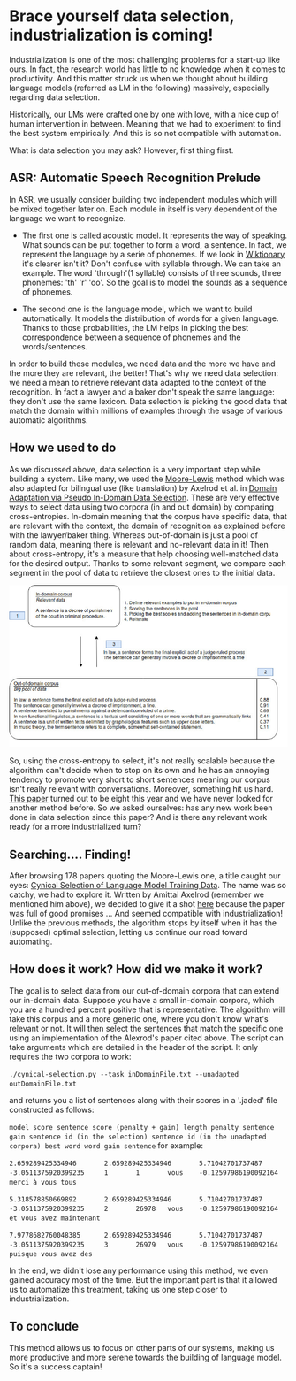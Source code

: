 # Brace yourself data selection, industrialization is coming!

Industrialization is one of the most challenging problems for a start-up like ours. In fact, the research world has little to no knowledge when it comes to productivity. And this matter struck us when we thought about building language models (referred as LM in the following) massively, especially regarding data selection.

Historically, our LMs were crafted one by one with love, with a nice cup of human intervention in between. Meaning that we had to experiment to find the best system empirically. And this is so not compatible with automation.

What is data selection you may ask? However, first thing first.



## ASR: Automatic Speech Recognition Prelude

In ASR, we usually consider building two independent modules which will be mixed together later on. Each module in itself is very dependent of the language we want to recognize.


 - The first one is called acoustic model. It represents the way of speaking. What sounds can be put together to form a word, a sentence. In fact, we represent the language by a serie of phonemes. If we look in [Wiktionary](https://en.wiktionary.org/wiki/phoneme) it's clearer isn't it? Don't confuse with syllable through. We can take an example. The word 'through'(1 syllable) consists of three sounds, three phonemes: 'th' 'r' 'oo'. So the goal is to model the sounds as a sequence of phonemes.

 - The second one is the language model, which we want to build automatically. It models the distribution of words for a given language. Thanks to those probabilities, the LM helps in picking the best correspondence between a sequence of phonemes and the words/sentences.


In order to build these modules, we need data and the more we have and the more they are relevant, the better! That's why we need data selection: we need a mean to retrieve relevant data adapted to the context of the recognition. In fact a lawyer and a baker don't speak the same language: they don't use the same lexicon. Data selection is picking the good data that match the domain within millions of examples through the usage of various automatic algorithms.



## How we used to do

As we discussed above, data selection is a very important step while building a system. Like many, we used the [Moore-Lewis](http://www.aclweb.org/anthology/P10-2041) method which was also adapted for bilingual use (like translation) by Axelrod et al. in [Domain Adaptation via Pseudo In-Domain Data Selection](https://aclanthology.info/pdf/D/D11/D11-1033.pdf). These are very effective ways to select data using two corpora (in and out domain) by comparing cross-entropies. In-domain meaning that the corpus have specific data, that are relevant with the context, the domain of recognition as explained before with the lawyer/baker thing. Whereas out-of-domain is just a pool of random data, meaning there is relevant and no-relevant data in it! Then about cross-entropy, it's a measure that help choosing well-matched data for the desired output. Thanks to some relevant segment, we compare each segment in the pool of data to retrieve the closest ones to the initial data.

![example of data selection](/assets/DataSelection.jpg)

So, using the cross-entropy to select, it's not really scalable because the algorithm can't decide when to stop on its own and he has an annoying tendency to promote very short to short sentences meaning our corpus isn't really relevant with conversations. Moreover, something hit us hard. [This paper](http://www.aclweb.org/anthology/P10-2041) turned out to be eight this year and we have never looked for another method before. So we asked ourselves: has any new work been done in data selection since this paper? And is there any relevant work ready for a more industrialized turn?



## Searching.... Finding!

After browsing 178 papers quoting the Moore-Lewis one, a title caught our eyes: [Cynical Selection of Language Model Training Data](https://arxiv.org/pdf/1709.02279.pdf). The name was so catchy, we had to explore it. Written by Amittai Axelrod (remember we mentioned him above), we decided to give it a shot [here](https://github.com/allo-media/cynical-selection) because the paper was full of good promises ... And seemed compatible with industrialization! Unlike the previous methods, the algorithm stops by itself when it has the (supposed) optimal selection, letting us continue our road toward automating.



## How does it work? How did we make it work?

The goal is to select data from our out-of-domain corpora that can extend our in-domain data. Suppose you have a small in-domain corpora, which you are a hundred percent positive that is representative. The algorithm will take this corpus and a more generic one, where you don't know what's relevant or not. It will then select the sentences that match the specific one using an implementation of the Alexrod's paper cited above. The script can take arguments which are detailed in the header of the script. It only requires the two corpora to work:

`./cynical-selection.py --task inDomainFile.txt --unadapted outDomainFile.txt`

and returns you a list of sentences along with their scores in a '.jaded' file constructed as follows:

`model score sentence score (penalty + gain) length penalty sentence gain sentence id (in the selection) sentence id (in the unadapted corpora) best word word gain sentence`
for example: 

`2.659289425334946       2.659289425334946       5.71042701737487        -3.0511375920399235     1       1       vous    -0.12597986190092164    merci à vous tous`

`5.318578850669892       2.659289425334946       5.71042701737487        -3.0511375920399235     2       26978   vous    -0.12597986190092164    et vous avez maintenant`

`7.9778682760048385      2.659289425334946       5.71042701737487        -3.0511375920399235     3       26979   vous    -0.12597986190092164    puisque vous avez des`

In the end, we didn't lose any performance using this method, we even gained accuracy most of the time. But the important part is that it allowed us to automatize this treatment, taking us one step closer to industrialization.



## To conclude

This method allows us to focus on other parts of our systems, making us more productive and more serene towards the building of language model. So it's a success captain!

